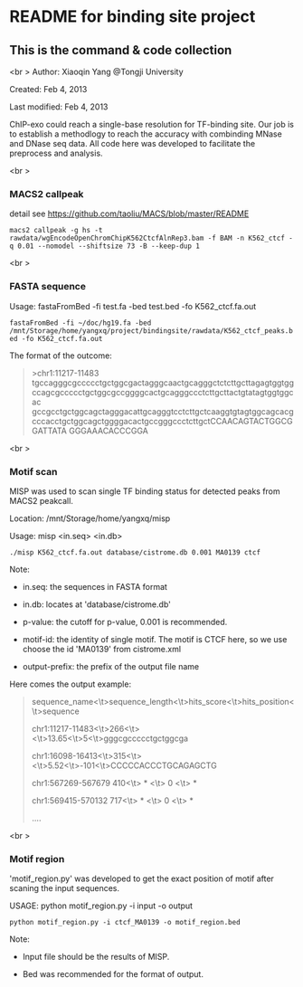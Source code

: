 README for binding site project
====================

This is the command & code collection
---------------------
<br \>
Author: Xiaoqin Yang @Tongji University

Created: Feb 4, 2013

Last modified: Feb 4, 2013

ChIP-exo could reach a single-base resolution for TF-binding site. Our job is to establish a methodlogy to reach the accuracy with combinding MNase and DNase seq data. All code here was developed to facilitate the preprocess and analysis.


<br \>
### MACS2 callpeak
detail see https://github.com/taoliu/MACS/blob/master/README

`macs2 callpeak -g hs -t rawdata/wgEncodeOpenChromChipK562CtcfAlnRep3.bam -f BAM -n K562_ctcf -q 0.01 --nomodel --shiftsize 73 -B --keep-dup 1`


<br \>
### FASTA sequence

Usage: fastaFromBed -fi test.fa -bed test.bed -fo K562_ctcf.fa.out

`fastaFromBed -fi ~/doc/hg19.fa -bed /mnt/Storage/home/yangxq/project/bindingsite/rawdata/K562_ctcf_peaks.bed -fo K562_ctcf.fa.out`

The format of the outcome:
>
> \>chr1:11217-11483
>tgccagggcgccccctgctggcgactagggcaactgcagggctctcttgcttagagtggtggccagcgccccctgctggcgccggggcactgcagggccctcttgcttactgtatagtggtggcac
>gccgcctgctggcagctagggacattgcagggtcctcttgctcaaggtgtagtggcagcacgcccacctgctggcagctggggacactgccgggccctcttgctCCAACAGTACTGGCGGATTATA
>GGGAAACACCCGGA
>


<br \>
### Motif scan

MISP was used to scan single TF binding status for detected peaks from MACS2 peakcall.

Location: /mnt/Storage/home/yangxq/misp

Usage: misp <in.seq> <in.db> <p-value> <motif-id> <output-prefix>

`./misp K562_ctcf.fa.out database/cistrome.db 0.001 MA0139 ctcf`

Note:

+ in.seq: the sequences in FASTA format 

+ in.db: locates at 'database/cistrome.db'

+ p-value: the cutoff for p-value, 0.001 is recommended.

+ motif-id: the identity of single motif. The motif is CTCF here, so we use choose the id 'MA0139' from cistrome.xml

+ output-prefix: the prefix of the output file name

Here comes the output example:

>sequence_name<\t>sequence_length<\t>hits_score<\t>hits_position<\t>sequence
>
>chr1:11217-11483<\t>266<\t><\t>13.65<\t>5<\t>gggcgccccctgctggcga
>
>chr1:16098-16413<\t>315<\t><\t>5.52<\t>-101<\t>CCCCCACCCTGCAGAGCTG
>
>chr1:567269-567679	410<\t> * <\t> 0 <\t> *
>
>chr1:569415-570132	717<\t> * <\t> 0 <\t> *
>
>….


<br \>
### Motif region

'motif_region.py' was developed to get the exact position of motif after scaning the input sequences.

USAGE: python motif_region.py  -i input -o output

`python motif_region.py -i ctcf_MA0139 -o motif_region.bed`

Note:

+ Input file should be the results of MISP. 

+ Bed was recommended for the format of output. 

 



